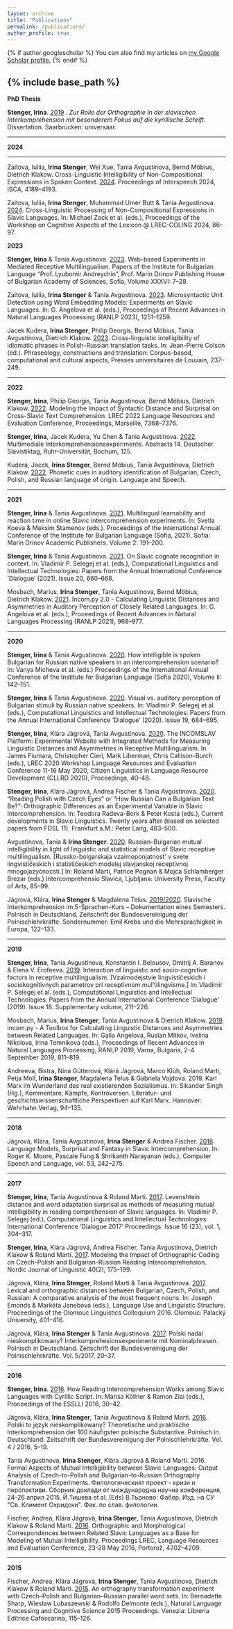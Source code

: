 ```yaml
---
layout: archive
title: "Publications"
permalink: /publications/
author_profile: true
---
```


{% if author.googlescholar %}
  You can also find my articles on <u><a href="{{author.googlescholar}}">my Google Scholar profile</a>.</u>
{% endif %}

{% include base_path %}
---
**PhD Thesis**

**Stenger, Irina**. [2019](https://publikationen.sulb.uni-saarland.de/bitstream/20.500.11880/30914/1/ZurRollederOrthographieinderslavischenInterkomprehension.pdf) . *Zur Rolle der Orthographie in der slavischen Interkomprehension mit besonderem Fokus auf die kyrillische Schrift*. Dissertation. Saarbrücken: universaar.

---
**2024**

---

Zaitova, Iuliia, **Irina Stenger**, Wei Xue, Tania Avgustinova, Bernd Möbius, Dietrich Klakow. Cross-Linguistic Intelligibility of Non-Compositional Expressions in Spoken Context. [2024](https://www.isca-archive.org/interspeech_2024/zaitova24_interspeech.pdf). Proceedings of Interspeech 2024, ISCA, 4189–4193.

Zaitova, Iuliia, **Irina Stenger**, Muhammad Umer Butt & Tania Avgustinova. [2024](https://aclanthology.org/2024.cogalex-1.10.pdf). Cross-Linguistic Processing of Non-Compositional Expressions in Slavic Languages. In: Michael Zock et al. (eds.), Proceedings of the Workshop on Cognitive Aspects of the Lexicon @ LREC-COLING 2024, 86–97.

**2023**

**Stenger, Irina** & Tania Avgustinova. [2023](https://ibl.bas.bg/izvestiya/wp-content/uploads/2023/10/01_AvgustinovaStenger_2023_IIBE-XXXVI_7-28.pdf). Web-based Experiments in Mediated Receptive Multilingualism. Papers of the Institute for Bulgarian Language “Prof. Lyubomir Andreychin”, Prof. Marin Drinov Publishing House of Bulgarian Academy of Sciences, Sofia, Volume XXXVI: 7–28.

Zaitova, Iuliia, **Irina Stenger** & Tania Avgustinova. [2023](https://aclanthology.org/2023.ranlp-1.134.pdf). Microsyntactic Unit Detection using Word Embedding Models: Experiments on Slavic Languages. In: G. Angelova et al. (eds.), Proceedings of Recent Advances in Natural Languages Processing (RANLP 2023), 1251–1259.

Jacek Kudera, **Irina Stenger**, Philip Georgis, Bernd Möbius, Tania Avgustinova, Dietrich Klakow. [2023](https://pul.uclouvain.be/html/WYSIWYGfiles/files/103178-PUL-Deprez-Phrasology-C1-INT-C4.pdf). Cross-linguistic intelligibility of idiomatic phrases in Polish-Russian translation tasks. In: Jean-Pierre Colson (ed.). Phraseology, constructions and translation: Corpus-based, computational and cultural aspects, Presses universitaires de Louvain, 237–249.

---

**2022**

**Stenger, Irina**, Philip Georgis, Tania Avgustinova, Bernd Möbius, Dietrich Klakow. [2022](www.lrec-conf.org/proceedings/lrec2022/pdf/2022.lrec-1.802.pdf). Modeling the Impact of Syntactic Distance and Surprisal on Cross-Slavic Text Comprehension. LREC 2022 Language Resources and Evaluation Conference, Proceedings, Marseille, 7368–7376. 

**Stenger, Irina**, Jacek Kudera, Yu Chen & Tania Avgustinova. [2022](https://slavtag2022.blogs.ruhr-uni-bochum.de/wp-content/uploads/2022/09/Abstractband_2.pdf). Multimediale Interkomprehensionsexperimente. Abstracts 14. Deutscher Slavistiktag, Ruhr-Universität, Bochum, 125.

Kudera, Jacek, **Irina Stenger**, Bernd Möbius, Tania Avgustinova, Dietrich Klakow. [2022](https://journals.sagepub.com/eprint/JJIKHP9RPEYZM2EQKFWZ/full). Phonetic cues in auditory identification of Bulgarian, Czech, Polish, and Russian language of origin. Language and Speech.

---

**2021**

**Stenger, Irina** & Tania Avgustinova. [2021](https://ibl.bas.bg/wp-content/uploads/2021/06/Sbornik_s_dokladi_CONFIBL2021_tom_2_FINAL.pdf). Multilingual learnability and reaction time in online Slavic intercomprehension experiments. In: Svetla Koeva & Maksim Stamenov (eds.). Proceedings of the International Annual Conference of the Institute for Bulgarian Language (Sofia, 2021). Sofia: Marin Drinov Academic Publishers. Volume 2: 191–200. 

**Stenger, Irina** & Tania Avgustinova. [2021](https://www.dialog-21.ru/media/5547/stengeriplusavgustinovat027.pdf). On Slavic cognate recognition in context. In: Vladimir P. Selegej et al. (eds.), Computational Linguistics and Intellectual Technologies: Papers from the Annual International Conference ‘Dialogue’ (2021). Issue 20, 660–668. 

Mosbach, Marius, **Irina Stenger**, Tania Avgustinova, Bernd Möbius, Dietrich Klakow. [2021](https://aclanthology.org/2021.ranlp-1.110.pdf). Incom.py 2.0 - Calculating Linguistic Distances and Asymmetries in Auditory Perception of Closely Related Languages. In: G. Angelova et al. (eds.), Proceedings of Recent Advances in Natural Languages Processing (RANLP 2021), 968–977. 

---

**2020**

**Stenger, Irina** & Tania Avgustinova. [2020](https://ibl.bas.bg/wp-content/uploads/2020/07/PROCEEDINGS_IBLCONF2020_vol2.pdf). How intelligible is spoken Bulgarian for Russian native speakers in an intercomprehension scenario? In: Vanya Micheva et al. (eds.) Proceedings of the International Annual Conference of the Institute for Bulgarian Language (Sofia 2020), Volume II: 142–151. 

**Stenger, Irina** & Tania Avgustinova. [2020](https://www.dialog-21.ru/media/5119/stengeriplusavgustinovat-045.pdf). Visual vs. auditory perception of Bulgarian stimuli by Russian native speakers. In: Vladimir P. Selegej et al. (eds.), Computational Linguistics and Intellectual Technologies: Papers from the Annual International Conference ‘Dialogue’ (2020). Issue 19, 684–695. 

**Stenger, Irina**, Klára Jágrová, Tania Avgustinova. [2020](https://aclanthology.org/2020.cllrd-1.6.pdf). The INCOMSLAV Platform: Experimental Website with Integrated Methods for Measuring Linguistic Distances and Asymmetries in Receptive Multilingualism. In James Fiumara, Christopher Cieri, Mark Liberman, Chris Callison-Burch (eds.), LREC 2020 Workshop Language Resources and Evaluation Conference 11-16 May 2020, Citizen Linguistics in Language Resource Development (CLLRD 2020), Proceedings, 40–48. 

**Stenger, Irina**, Klára Jágrová, Andrea Fischer & Tania Avgustinova. [2020](https://www.peterlang.com/document/1050631). “Reading Polish with Czech Eyes” or “How Russian Can a Bulgarian Text Be?”: Orthographic Differences as an Experimental Variable in Slavic Intercomprehension. In: Teodora Radeva-Bork & Peter Kosta (eds.), Current developments in Slavic Linguistics. Twenty years after (based on selected papers from FDSL 11). Frankfurt a.M.: Peter Lang, 483–500.

Avgustinova, Tania & **Irina Stenger**. [2020](https://ebooks.uni-lj.si/zalozbaul/catalog/view/226/326/5284-1). Russian–Bulgarian mutual intelligibility in light of linguistic and statistical models of Slavic receptive multilingualism. [Russko-bolgarskaja vzaimoponjatnost’ v svete lingvističeskich i statističeskich modelej slavjanskoj receptivnoj mnogojazyčnocsti.] In: Roland Marti, Patrice Pognan & Mojca Schlamberger Brezar (eds.) Intercomprehensio Slavica, Ljubljana: University Press, Faculty of Arts, 85–99.

Jágrová, Klára, **Irina Stenger** & Magdalena Telus. [2019/2020](polnischunterricht.de/wp-content/uploads/2020/01/popr_www_specjalna_2019.indd_.pdf). Slavische Interkomprehension im 5-Sprachen-Kurs – Dokumentation eines Semesters. Polnisch in Deutschland. Zeitschrift der Bundesvereinigung der Polnischlehrkräfte. Sondernummer: Emil Krebs und die Mehrsprachigkeit in Europa, 122–133.

---

**2019**

**Stenger, Irina**, Tania Avgustinova, Konstantin I. Belousov, Dmitrij A. Baranov & Elena V. Erofeeva. [2019](https://www.dialog-21.ru/media/5196/_-dialog2019volplus.pdf). Interaction of linguistic and socio-cognitive factors in receptive multilingualism. [Vzaimodejstvie lingvističeskich i sociokognitivnych parametrov pri receptivnom mul’tilingvisme.] In: Vladimir P. Selegej et al. (eds.), Computational Linguistics and Intellectual Technologies: Papers from the Annual International Conference ‘Dialogue’ (2019). Issue 18. Supplementary volume, 211–226.

Mosbach, Marius, **Irina Stenger**, Tania Avgustinova & Dietrich Klakow. [2019](https://aclanthology.org/R19-1094.pdf). incom.py - A Toolbox for Calculating Linguistic Distances and Asymmetries between Related Languages. In: Galia Angelova, Ruslan Mitkov, Ivelina Nikolova, Irina Temnikova (eds.), Proceedings of Recent Advances in Natural Languages Processing, RANLP 2019, Varna, Bulgaria, 2-4 September 2019, 811–819.

Andreeva, Bistra, Nina Gütterová, Klárá Jágrová, Marco Klüh, Roland Marti, Petja Moll, **Irina Stenger**, Magdalena Telus & Gabriela Vojdova. 2019. Karl Marx im Wunderland des real existierenden Sozialismus. In: Sikander Singh (Hg.), Kommentare, Kämpfe, Kontroversen. Literatur- und geschichtswissenschaftliche Perspektiven auf Karl Marx. Hannover: Wehrhahn Verlag, 94–135.

---

**2018**

Jágrová, Klára, Tania Avgustinova, **Irina Stenger** & Andrea Fischer. [2018](https://www.sciencedirect.com/science/article/pii/S0885230817300451). Language Models, Surprisal and Fantasy in Slavic Intercomprehension. In: Roger K. Moore, Pascale Fung & Shrikanth Narayanan (eds.), Computer Speech and Language, vol. 53, 242–275.

---

**2017**

**Stenger, Irina**, Tania Avgustinova & Roland Marti. [2017](www.dialog-21.ru/media/3982/dialogue2017_v1.pdf). Levenshtein distance and word adaptation surprisal as methods of measuring mutual intelligibility in reading comprehension of Slavic languages. In: Vladimir P. Selegej (ed.), Computational Linguistics and Intellectual Technologies: International Conference ‘Dialogue 2017’ Proceedings. Issue 16 (23), vol. 1, 304–317. 

**Stenger, Irina**, Klára Jágrová, Andrea Fischer, Tania Avgustinova, Dietrich Klakow & Roland Marti. [2017](https://www.cambridge.org/core/journals/nordic-journal-of-linguistics/article/abs/modeling-the-impact-of-orthographic-coding-on-czechpolish-and-bulgarianrussian-reading-intercomprehension/363BEB5C556DFBDAC7FEED0AE06B06AA). Modeling the Impact of Orthographic Coding on Czech-Polish and Bulgarian-Russian Reading Intercomprehension. Nordic Journal of Linguistic 40(2), 175–199.

Jágrová, Klára, **Irina Stenger**, Roland Marti & Tania Avgustinova. [2017](olinco.upol.cz/wp-content/uploads/2017/06/olinco-2016-proceedings.pdf). Lexical and orthographic distances between Bulgarian, Czech, Polish, and Russian: A comparative analysis of the most frequent nouns. In: Joseph Emonds & Markéta Janebová (eds.), Language Use and Linguistic Structure. Proceedings of the Olomouc Linguistics Colloquium 2016. Olomouc: Palacký University, 401–416.

Jágrová, Klára, **Irina Stenger** & Tania Avgustinova. [2017](polnischunterricht.de/wp-content/uploads/2018/02/www_gazeta_2017.pdf). Polski nadal nieskomplikowany? Interkomprehesionsexperimente mit Nominalphrasen. Polnisch in Deutschland. Zeitschrift der Bundesvereinigung der Polnischlehrkräfte. Vol. 5/2017, 20–37.

---

**2016**

**Stenger, Irina**. [2016](https://esslli2016.unibz.it/wp-content/uploads/2016/09/esslli-stus-2016-proceedings.pdf). How Reading Intercomprehension Works among Slavic Languages with Cyrillic Script. In: Marisa Köllner & Ramon Ziai (eds.), Proceedings of the ESSLLI 2016, 30–42.

Jágrová, Klára, **Irina Stenger**, Tania Avgustinova & Roland Marti. [2016](polnischunterricht.de/wp-content/uploads/2017/03/2016_4.pdf). Polski to język nieskomplikowany? Theoretische und praktische Interkomprehension der 100 häufigsten polnische Substantive. Polnisch in Deutschland. Zeitschrift der Bundesvereinigung der Polnischlehrkräfte. Vol. 4 / 2016, 5–19. 

Tania Avgustinova, **Irina Stenger**, Klára Jágrová & Roland Marti. 2016. Formal Aspects of Mutual Intelligibility between Slavic Languages: Output Analysis of Czech-to-Polish and Bulgarian-to-Russian Orthography Transformation Experiments. Филологическият проект - кризи и перспективи. Сборник доклади от международна научна конференция, 24-26 април 2015. Й.Тишева et al. (Eds) В.Търново: Фабер, Изд. на СУ "Св. Климент Охридски". Фак. по слав. филологии.

Fischer, Andrea, Klára Jágrová, **Irina Stenger**, Tania Avgustinova, Dietrich Klakow & Roland Marti. [2016](https://aclanthology.org/L16-1665.pdf). Orthographic and Morphological Correspondences between Related Slavic Languages as a Base for Modeling of Mutual Intelligibility. Proceedings LREC, Language Resources and Evaluation Conference, 23-28 May 2016, Portorož, 4202–4209.

---

**2015**

Fischer, Andrea, Klára Jágrová, **Irina Stenger**, Tania Avgustinova, Dietrich Klakow & Roland Marti. [2015](nlpcs2015.epi.uj.edu.pl/files/nlpcs2015.pdf). An orthography transformation experiment with Czech–Polish and Bulgarian–Russian parallel word sets. In: Bernadette Sharp, Wiesław Lubaszewski & Rodolfo Delmonte (eds.), Natural Language Processing and Cognitive Science 2015 Proceedings. Venezia: Libreria Editrice Cafoscarina, 115–126.
